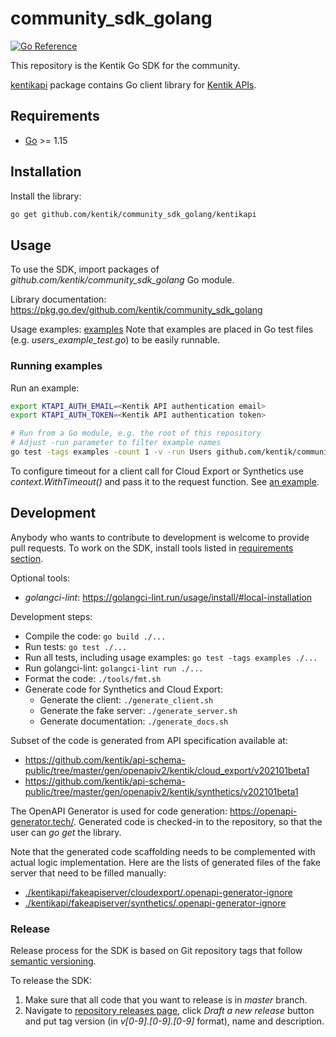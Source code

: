 # community_sdk_golang

[![Go Reference](https://pkg.go.dev/badge/github.com/kentik/community_sdk_golang.svg)](https://pkg.go.dev/github.com/kentik/community_sdk_golang)

This repository is the Kentik Go SDK for the community.

[kentikapi](kentikapi) package contains Go client library for [Kentik APIs](https://kb.kentik.com/v0/Ab09.htm).

## Requirements

- [Go](https://golang.org/doc/install) >= 1.15

## Installation

Install the library:

```bash
go get github.com/kentik/community_sdk_golang/kentikapi
```

## Usage

To use the SDK, import packages of _github.com/kentik/community_sdk_golang_ Go module.

Library documentation: <https://pkg.go.dev/github.com/kentik/community_sdk_golang>

Usage examples: [examples](./examples)
Note that examples are placed in Go test files (e.g. _users_example_test.go_) to be easily runnable.

### Running examples

Run an example:

```bash
export KTAPI_AUTH_EMAIL=<Kentik API authentication email>
export KTAPI_AUTH_TOKEN=<Kentik API authentication token>

# Run from a Go module, e.g. the root of this repository
# Adjust -run parameter to filter example names
go test -tags examples -count 1 -v -run Users github.com/kentik/community_sdk_golang/examples
```

To configure timeout for a client call for Cloud Export or Synthetics use _context.WithTimeout()_ and pass it to the request function. See [an example](examples/cloud_export_example_test.go).

## Development

Anybody who wants to contribute to development is welcome to provide pull requests. To work on the SDK, install tools listed in [requirements section](#requirements).

Optional tools:
- _golangci-lint_: <https://golangci-lint.run/usage/install/#local-installation>

Development steps:
- Compile the code: `go build ./...`
- Run tests: `go test ./...`
- Run all tests, including usage examples: `go test -tags examples ./...`
- Run golangci-lint: `golangci-lint run ./...`
- Format the code: `./tools/fmt.sh`
- Generate code for Synthetics and Cloud Export:
  - Generate the client: `./generate_client.sh`
  - Generate the fake server: `./generate_server.sh`
  - Generate documentation: `./generate_docs.sh`

Subset of the code is generated from API specification available at:
- <https://github.com/kentik/api-schema-public/tree/master/gen/openapiv2/kentik/cloud_export/v202101beta1>
- <https://github.com/kentik/api-schema-public/tree/master/gen/openapiv2/kentik/synthetics/v202101beta1>

The OpenAPI Generator is used for code generation: <https://openapi-generator.tech/>.
Generated code is checked-in to the repository, so that the user can _go get_ the library.

Note that the generated code scaffolding needs to be complemented with actual logic implementation. Here are the lists of generated files of the fake server that need to be filled manually:
- [./kentikapi/fakeapiserver/cloudexport/.openapi-generator-ignore](kentikapi/fakeapiserver/cloudexport/.openapi-generator-ignore)
- [./kentikapi/fakeapiserver/synthetics/.openapi-generator-ignore](kentikapi/fakeapiserver/synthetics/.openapi-generator-ignore)

### Release

Release process for the SDK is based on Git repository tags that follow [semantic versioning](https://semver.org/).

To release the SDK:
1. Make sure that all code that you want to release is in _master_ branch.
1. Navigate to [repository releases page](https://github.com/kentik/community_sdk_golang/releases), click _Draft a new release_ button and put tag version (in _v[0-9].[0-9].[0-9]_ format), name and description.
